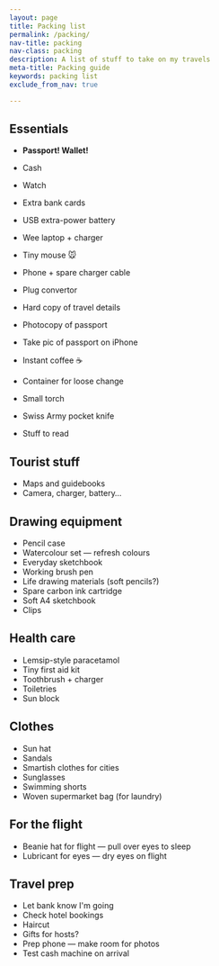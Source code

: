```yaml
---
layout: page
title: Packing list
permalink: /packing/
nav-title: packing
nav-class: packing
description: A list of stuff to take on my travels
meta-title: Packing guide
keywords: packing list
exclude_from_nav: true

---
```


## Essentials

* **Passport! Wallet!**

* Cash
* Watch
* Extra bank cards
* USB extra-power battery
* Wee laptop + charger
* Tiny mouse 🐭
* Phone + spare charger cable
* Plug convertor
* Hard copy of travel details
* Photocopy of passport
* Take pic of passport on iPhone
* Instant coffee ☕️
* Container for loose change
* Small torch
* Swiss Army pocket knife
* Stuff to read

## Tourist stuff

* Maps and guidebooks
* Camera, charger, battery…

## Drawing equipment

* Pencil case
* Watercolour set — refresh colours
* Everyday sketchbook
* Working brush pen
* Life drawing materials (soft pencils?)
* Spare carbon ink cartridge
* Soft A4 sketchbook
* Clips

## Health care

* Lemsip-style paracetamol
* Tiny first aid kit
* Toothbrush + charger
* Toiletries
* Sun block

## Clothes

* Sun hat
* Sandals
* Smartish clothes for cities
* Sunglasses
* Swimming shorts
* Woven supermarket bag (for laundry)

## For the flight

* Beanie hat for flight — pull over eyes to sleep
* Lubricant for eyes — dry eyes on flight

## Travel prep

* Let bank know I'm going
* Check hotel bookings
* Haircut
* Gifts for hosts?
* Prep phone — make room for photos
* Test cash machine on arrival